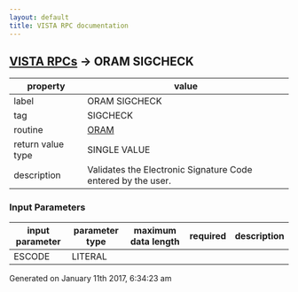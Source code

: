 ```yaml
---
layout: default
title: VISTA RPC documentation
---
```




## [VISTA RPCs](TableOfContent.md) &#8594; ORAM SIGCHECK 

 property | value 
--- | --- 
 label | ORAM SIGCHECK
 tag | SIGCHECK
 routine | [ORAM](http://code.osehra.org/dox/Routine_ORAM_source.html)
 return value type | SINGLE VALUE
 description | Validates the Electronic Signature Code entered by the user.

### Input Parameters

| input parameter | parameter type | maximum data length | required | description | 
| --- | --- | --- | --- | --- | 
| ESCODE | LITERAL |  |  |  | 




Generated on January 11th 2017, 6:34:23 am